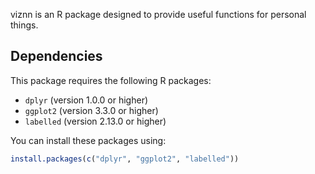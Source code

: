 viznn is an R package designed to provide useful functions for personal things.

## Dependencies

This package requires the following R packages:

- `dplyr` (version 1.0.0 or higher)
- `ggplot2` (version 3.3.0 or higher)
- `labelled` (version 2.13.0 or higher)

You can install these packages using:

```r
install.packages(c("dplyr", "ggplot2", "labelled"))
